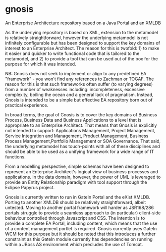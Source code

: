 gnosis
======

An Enterprise Architecture repository based on a Java Portal and an XMLDB

As the underlying repository is based on XML, extension to the metamodel is relatively straightforward, however the underlying metamodel is not infinitely configurable but has been designed to support the key domains of interest to an Enterprise Architect. The reason for this is twofold: 1) to make it easier and quicker to write functional code that is tailored to the metamodel, and 2) to provide a tool that can be used out of the box for the purpose for which it was intended.

NB: Gnosis does not seek to implement or align to any predefined EA "framework" - you won't find any references to Zachman or TOGAF. The reason for this is that such frameworks often suffer (to varying degrees) from a number of weaknesses including: incompleteness, excessive complexity, boiling the ocean and a general lack of pragmatism. Instead, Gnosis is intended to be a simple but effective EA repository born out of practical experience.

In broad terms, the goal of Gnosis is to cover the key domains of Business Process, Business Data and Business Applications to a level that is appropriate to an Enterprise Architect. That means that Gnosis is explicitly not intended to support: Applications Management, Project Management, Service Integration and Management, Product Management, Business Process Management,Portfolio Management or SOA Governance. That said, the underlying metamodel has touch-points with all of these disciplines and should be able to be used as a unifying framework for a wide range of IT functions.

From a modelling perspective, simple schemas have been designed to represent an Enterprise Architect's logical view of business processes and applications. In the data domain, however, the power of UML is leveraged to provide an Entity Relationship paradigm with tool support through the Eclipse Papyrus project.

Gnosis is currently written to run in GateIn Portal and the eXist XMLDB. Porting to another XMLDB should be relatively straightforward, albeit untested. Moving to another portal framework will harder as JSR168/286 portals struggle to provide a seamless approach to (in particular) client-side behaviour controlled through Javascript and CSS. The intention is to provide a complete EA Portal, including content, which means that the use of a content management portlet is required. Gnosis currently uses GateIn WCM for this purpose but it should be noted that this introduces a further constraint as this GateIn module currently has dependencies on running within a JBoss AS environment which precludes the use of Tomcat.
